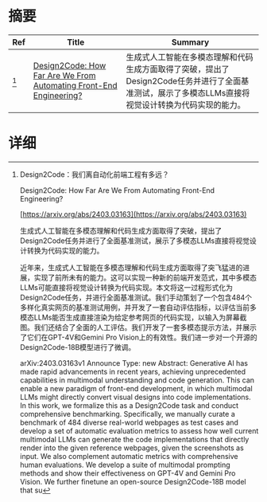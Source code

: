 # 摘要

| Ref | Title | Summary |
| --- | --- | --- |
| [^1] | [Design2Code: How Far Are We From Automating Front-End Engineering?](https://arxiv.org/abs/2403.03163) | 生成式人工智能在多模态理解和代码生成方面取得了突破，提出了Design2Code任务并进行了全面基准测试，展示了多模态LLMs直接将视觉设计转换为代码实现的能力。 |

# 详细

[^1]: Design2Code：我们离自动化前端工程有多远？

    Design2Code: How Far Are We From Automating Front-End Engineering?

    [https://arxiv.org/abs/2403.03163](https://arxiv.org/abs/2403.03163)

    生成式人工智能在多模态理解和代码生成方面取得了突破，提出了Design2Code任务并进行了全面基准测试，展示了多模态LLMs直接将视觉设计转换为代码实现的能力。

    

    近年来，生成式人工智能在多模态理解和代码生成方面取得了突飞猛进的进展，实现了前所未有的能力。这可以实现一种新的前端开发范式，其中多模态LLMs可能直接将视觉设计转换为代码实现。本文将这一过程形式化为Design2Code任务，并进行全面基准测试。我们手动策划了一个包含484个多样化真实网页的基准测试用例，并开发了一套自动评估指标，以评估当前多模态LLMs能否生成直接渲染为给定参考网页的代码实现，以输入为屏幕截图。我们还结合了全面的人工评估。我们开发了一套多模态提示方法，并展示了它们在GPT-4V和Gemini Pro Vision上的有效性。我们进一步对一个开源的Design2Code-18B模型进行了微调。

    arXiv:2403.03163v1 Announce Type: new  Abstract: Generative AI has made rapid advancements in recent years, achieving unprecedented capabilities in multimodal understanding and code generation. This can enable a new paradigm of front-end development, in which multimodal LLMs might directly convert visual designs into code implementations. In this work, we formalize this as a Design2Code task and conduct comprehensive benchmarking. Specifically, we manually curate a benchmark of 484 diverse real-world webpages as test cases and develop a set of automatic evaluation metrics to assess how well current multimodal LLMs can generate the code implementations that directly render into the given reference webpages, given the screenshots as input. We also complement automatic metrics with comprehensive human evaluations. We develop a suite of multimodal prompting methods and show their effectiveness on GPT-4V and Gemini Pro Vision. We further finetune an open-source Design2Code-18B model that su
    

